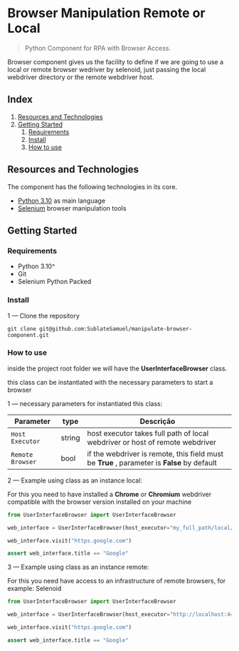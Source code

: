 # Browser Manipulation Remote or Local

> Python Component for RPA with Browser Access.

Browser component gives us the facility to define if we are going to use a local or remote browser wedriver by selenoid, just passing the local webdriver directory or the remote webdriver host.

## Index

1. [Resources and Technologies](#resources-and-technologies)
2. [Getting Started](#getting-started)
    1. [Requirements](#requirements)
    1. [Install](#install)
    1. [How to use](#how-to-use)


## Resources and Technologies

The component has the following technologies in its core.

- [Python 3.10](https://www.python.org/downloads/release/python-3100/) as main language
- [Selenium](https://selenium-python.readthedocs.io/) 
browser manipulation tools
## Getting Started

### Requirements

- Python 3.10^
- Git
- Selenium Python Packed

### Install

1 — Clone the repository

```shell
git clone git@github.com:SublateSamuel/manipulate-browser-component.git
```

### How to use

inside the project root folder we will have the **UserInterfaceBrowser** class.

this class can be instantiated with the necessary parameters to start a browser

1 — necessary parameters for instantiated this class:

| Parameter          | type    | Descrição                                                                        |
|---------------|--------|------|
| `Host Executor`          | string| host executor takes full path of local webdriver or host of remote webdriver                          |
| `Remote Browser`        | bool| if the webdriver is remote, this field must be **True** , parameter is **False** by default                               |

2 — Example using class as an instance local:

For this you need to have installed a **Chrome** or **Chromium** webdriver compatible with the browser version installed on your machine

```python
from UserInterfaceBrowser import UserInterfaceBrowser

web_interface = UserInterfaceBrowser(host_executor="my_full_path/local/webdriver.exe")

web_interface.visit("https.google.com")

assert web_interface.title == "Google"

```

3 — Example using class as an instance remote:

For this you need have access to an infrastructure of remote browsers, for example: Selenoid

```python
from UserInterfaceBrowser import UserInterfaceBrowser

web_interface = UserInterfaceBrowser(host_executor="http://localhost:4444", remote_browser=True)

web_interface.visit("https.google.com")

assert web_interface.title == "Google"

```
